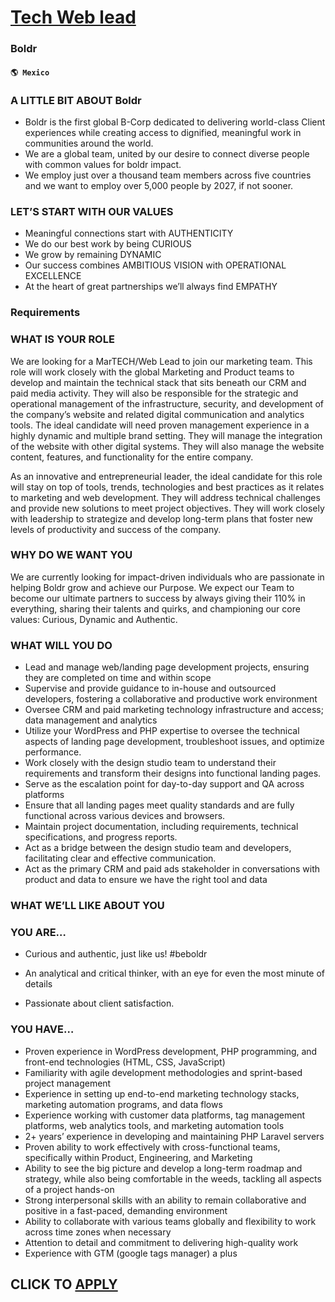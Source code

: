 # [Tech Web lead](https://www.remotewlb.com/apply/tech-web-lead-88231)  
### Boldr  
#### `🌎 Mexico`  

### A LITTLE BIT ABOUT Boldr

  * Boldr is the first global B-Corp dedicated to delivering world-class Client experiences while creating access to dignified, meaningful work in communities around the world.
  * We are a global team, united by our desire to connect diverse people with common values for boldr impact. 
  * We employ just over a thousand team members across five countries and we want to employ over 5,000 people by 2027, if not sooner.

### LET’S START WITH OUR VALUES

  * Meaningful connections start with AUTHENTICITY
  * We do our best work by being CURIOUS
  * We grow by remaining DYNAMIC
  * Our success combines AMBITIOUS VISION with OPERATIONAL EXCELLENCE 
  * At the heart of great partnerships we’ll always find EMPATHY

### Requirements

### WHAT IS YOUR ROLE

We are looking for a MarTECH/Web Lead to join our marketing team. This role will work closely with the global Marketing and Product teams to develop and maintain the technical stack that sits beneath our CRM and paid media activity. They will also be responsible for the strategic and operational management of the infrastructure, security, and development of the company’s website and related digital communication and analytics tools. The ideal candidate will need proven management experience in a highly dynamic and multiple brand setting. They will manage the integration of the website with other digital systems. They will also manage the website content, features, and functionality for the entire company.

As an innovative and entrepreneurial leader, the ideal candidate for this role will stay on top of tools, trends, technologies and best practices as it relates to marketing and web development. They will address technical challenges and provide new solutions to meet project objectives. They will work closely with leadership to strategize and develop long-term plans that foster new levels of productivity and success of the company.

### WHY DO WE WANT YOU

We are currently looking for impact-driven individuals who are passionate in helping Boldr grow and achieve our Purpose. We expect our Team to become our ultimate partners to success by always giving their 110% in everything, sharing their talents and quirks, and championing our core values: Curious, Dynamic and Authentic.

### WHAT WILL YOU DO

  * Lead and manage web/landing page development projects, ensuring they are completed on time and within scope
  * Supervise and provide guidance to in-house and outsourced developers, fostering a collaborative and productive work environment
  * Oversee CRM and paid marketing technology infrastructure and access; data management and analytics
  * Utilize your WordPress and PHP expertise to oversee the technical aspects of landing page development, troubleshoot issues, and optimize performance.
  * Work closely with the design studio team to understand their requirements and transform their designs into functional landing pages.
  * Serve as the escalation point for day-to-day support and QA across platforms
  * Ensure that all landing pages meet quality standards and are fully functional across various devices and browsers.
  * Maintain project documentation, including requirements, technical specifications, and progress reports.
  * Act as a bridge between the design studio team and developers, facilitating clear and effective communication.
  * Act as the primary CRM and paid ads stakeholder in conversations with product and data to ensure we have the right tool and data

### WHAT WE’LL LIKE ABOUT YOU

###  YOU ARE…

  * Curious and authentic, just like us! #beboldr 

  * An analytical and critical thinker, with an eye for even the most minute of details
  * Passionate about client satisfaction.  

### YOU HAVE…  

  * Proven experience in WordPress development, PHP programming, and front-end technologies (HTML, CSS, JavaScript)
  * Familiarity with agile development methodologies and sprint-based project management
  * Experience in setting up end-to-end marketing technology stacks, marketing automation programs, and data flows
  * Experience working with customer data platforms, tag management platforms, web analytics tools, and marketing automation tools
  * 2+ years’ experience in developing and maintaining PHP Laravel servers
  * Proven ability to work effectively with cross-functional teams, specifically within Product, Engineering, and Marketing
  * Ability to see the big picture and develop a long-term roadmap and strategy, while also being comfortable in the weeds, tackling all aspects of a project hands-on
  * Strong interpersonal skills with an ability to remain collaborative and positive in a fast-paced, demanding environment
  * Ability to collaborate with various teams globally and flexibility to work across time zones when necessary
  * Attention to detail and commitment to delivering high-quality work
  * Experience with GTM (google tags manager) a plus

  
## CLICK TO [APPLY](https://www.remotewlb.com/apply/tech-web-lead-88231)

